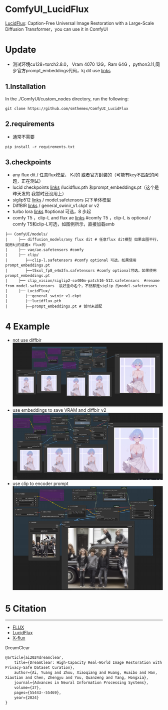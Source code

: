 # ComfyUI_LucidFlux
 [LucidFlux](https://github.com/W2GenAI-Lab/LucidFlux): Caption-Free Universal Image Restoration with a Large-Scale Diffusion Transformer，you can use it in ComfyUI

# Update
* 测试环境cu128+torch2.8.0， Vram 4070 12G，Ram 64G ，python3.11,同步官方prompt_embeddings代码，kj dit use  [links](https://huggingface.co/Kijai/flux-fp8/blob/main/flux1-dev-fp8.safetensors)

  
1.Installation  
-----
  In the ./ComfyUI/custom_nodes directory, run the following:   
```
git clone https://github.com/smthemex/ComfyUI_LucidFlux
```
2.requirements  
----
* 通常不需要
```
pip install -r requirements.txt
```

3.checkpoints 
----
* any flux dit / 任意flux模型， KJ的 或者官方封装的（可能有key不匹配的问题，正在测试）  
* lucid checkpoints [links](https://huggingface.co/W2GenAI/LucidFlux/tree/main) /lucidflux.pth 和prompt_embeddings.pt（这个是昨天发的 我暂时还没用上）   
* siglip512 [links](https://huggingface.co/google/siglip2-so400m-patch16-512/tree/main) / model.safetensors 只下单体模型   
* DiffBIR [links](https://huggingface.co/lxq007/DiffBIR/tree/main)  /  general_swinir_v1.ckpt   or v2
* turbo lora [links](https://huggingface.co/alimama-creative/FLUX.1-Turbo-Alpha)  #optional 可选，8 步起  
* comfy T5 ，clip-L and flux ae   [links](https://huggingface.co/Comfy-Org/models)   #comfy T5 ，clip-L is optional / comfy T5和clip-L可选，如图例所示，直接加载emb
```
├── ComfyUI/models/
|     ├── diffusion_models/any flux dit # 任意flux dit模型 如果出图不行，就用kj的或者x flux的
|     ├── vae/ae.safetensors #comfy 
|     ├── clip/
|        ├──clip-l.safetensors #comfy optional 可选，如果使用prompt_embeddings.pt
|        ├──t5xxl_fp8_e4m3fn.safetensors #comfy optional可选，如果使用prompt_embeddings.pt
|     ├── clip_vision/siglip2-so400m-patch16-512.safetensors  #rename from model.safetensors  最好重命名个，不然都是siglip 的model.safetensors
|     ├── LucidFlux/
|        ├──general_swinir_v1.ckpt
|        ├──lucidflux.pth
|        ├──prompt_embeddings.pt # 暂时未适配
```

# 4 Example
*  not use diffbir  
![](https://github.com/smthemex/ComfyUI_LucidFlux/blob/main/example_workflows/example_nodif.png)
* use embeddings to save VRAM  and diffbir_v2
![](https://github.com/smthemex/ComfyUI_LucidFlux/blob/main/example_workflows/example.png)
* use clip to encoder prompt  
![](https://github.com/smthemex/ComfyUI_LucidFlux/blob/main/example_workflows/example1007.png)

# 5 Citation
------
* [FLUX ](https://github.com/black-forest-labs/flux)
* [ LucidFlux ](https://github.com/W2GenAI-Lab/LucidFlux)
* [ X-flux](https://github.com/XLabs-AI/x-flux)

DreamClear
```
@article{ai2024dreamclear,
    title={DreamClear: High-Capacity Real-World Image Restoration with Privacy-Safe Dataset Curation},
    author={Ai, Yuang and Zhou, Xiaoqiang and Huang, Huaibo and Han, Xiaotian and Chen, Zhengyu and You, Quanzeng and Yang, Hongxia},
    journal={Advances in Neural Information Processing Systems},
    volume={37},
    pages={55443--55469},
    year={2024}
}
```
